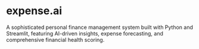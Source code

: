 # expense.ai
A sophisticated personal finance management system built with Python and Streamlit, featuring AI-driven insights, expense forecasting, and comprehensive financial health scoring.
